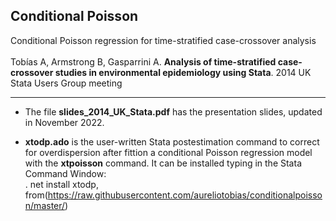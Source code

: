 ## Conditional Poisson
Conditional Poisson regression for time-stratified case-crossover analysis
<br>
<br>
Tobías A, Armstrong B, Gasparrini A. **Analysis of time-stratified case-crossover studies in environmental epidemiology using Stata**. 
2014 UK Stata Users Group meeting 

---

* The file **slides_2014_UK_Stata.pdf** has the presentation slides, updated in November 2022. 

* **xtodp.ado** is the user-written Stata postestimation command to correct for overdispersion after fittion a conditional Poisson regression model with the **xtpoisson** command. It can be installed typing in the Stata Command Window:<br>
. net install xtodp, from(https://raw.githubusercontent.com/aureliotobias/conditionalpoisson/master/)
